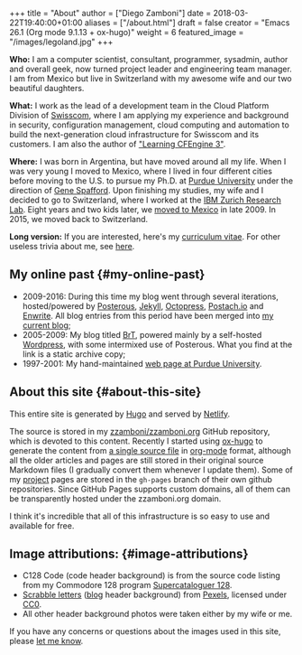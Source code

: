 +++
title = "About"
author = ["Diego Zamboni"]
date = 2018-03-22T19:40:00+01:00
aliases = ["/about.html"]
draft = false
creator = "Emacs 26.1 (Org mode 9.1.13 + ox-hugo)"
weight = 6
featured_image = "/images/legoland.jpg"
+++

**Who:** I am a computer scientist, consultant, programmer, sysadmin, author and overall geek, now turned project leader and engineering team manager. I am from Mexico but live in Switzerland with my awesome wife and our two beautiful daughters.

**What:** I work as the lead of a development team in the Cloud Platform Division of [Swisscom](http://swisscom.com/), where I am applying my experience and background in security, configuration management, cloud computing and automation to build the next-generation cloud infrastructure for Swisscom and its customers. I am also the author of ["Learning CFEngine 3"](http://cf-learn.info).

**Where:** I was born in Argentina, but have moved around all my life.  When I was very young I moved to Mexico, where I lived in four different cities before moving to the U.S. to pursue my Ph.D. at [Purdue University](http://www.cerias.purdue.edu/) under the direction of [Gene Spafford](http://spaf.cerias.purdue.edu/). Upon finishing my studies, my wife and I decided to go to Switzerland, where I worked at the [IBM Zurich Research Lab](http://www.zurich.ibm.com/). Eight years and two kids later, we [moved to Mexico](/brt/2009/09/08/going-home/index.html) in late 2009. In 2015, we moved back to Switzerland.

**Long version:** If you are interested, here's my [curriculum vitae](/vita.html). For other useless trivia about me, see [here](http://www.zzamboni.org/brt/2007/03/07/blog-tagged/index.html).


## My online past {#my-online-past}

-   2009-2016: During this time my blog went through several iterations, hosted/powered by [Posterous](http://www.posterous.com/), [Jekyll](https://jekyllrb.com/), [Octopress](http://octopress.org/), [Postach.io](https://postach.io/site) and [Enwrite](https://github.com/zzamboni/enwrite). All blog entries from this period have been merged into [my current blog](/post);
-   2005-2009: My blog titled [BrT](/brt), powered mainly by a self-hosted [Wordpress](https://wordpress.org/), with some intermixed use of Posterous. What you find at the link is a static archive copy;
-   1997-2001: My hand-maintained [web page at Purdue University](http://homes.cerias.purdue.edu/~zamboni/).


## About this site {#about-this-site}

This entire site is generated by [Hugo](http://gohugo.io) and served by [Netlify](https://www.netlify.com/).

The source is stored in my [zzamboni/zzamboni.org](https://github.com/zzamboni/zzamboni.org) GitHub repository, which is devoted to this content.  Recently I started using [ox-hugo](https://ox-hugo.scripter.co/) to generate the content from [a single source file](https://github.com/zzamboni/zzamboni.org/blob/master/content-org/zzamboni.org) in [org-mode](https://orgmode.org/) format, although all the older articles and pages are still stored in their original source Markdown files (I gradually convert them whenever I update them). Some of my [project](/code) pages are stored in the `gh-pages` branch of their own github repositories. Since GitHub Pages supports custom domains, all of them can be transparently hosted under the zzamboni.org domain.

I think it's incredible that all of this infrastructure is so easy to use and available for free.


## Image attributions: {#image-attributions}

-   C128 Code (code header background) is from the source code listing from my Commodore 128 program [Supercataloguer 128](http://zzamboni.org/brt/2008/01/24/supercataloger-128).
-   [Scrabble letters](https://www.pexels.com/photo/alphabet-board-game-bundle-close-up-278888/) ([blog](../post) header background) from [Pexels](https://www.pexels.com/), licensed under [CC0](https://www.pexels.com/photo-license/).
-   All other header background photos were taken either by my wife or me.

If you have any concerns or questions about the images used in this site, please [let me know](../contact).
